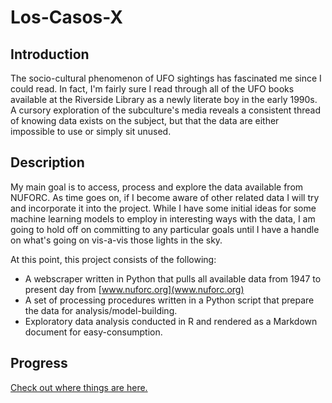 # Los-Casos-X
## Introduction
The socio-cultural phenomenon of UFO sightings has fascinated me since I could read. In fact, I'm fairly sure I read through all of the UFO books available at the Riverside Library as a newly literate boy in the early 1990s. A cursory exploration of the subculture's media reveals a consistent thread of knowing data exists on the subject, but that the data are either impossible to use or simply sit unused.

## Description
My main goal is to access, process and explore the data available from NUFORC. As time goes on, if I become aware of other related data I will try and incorporate it into the project. While I have some initial ideas for some machine learning models to employ in interesting ways with the data, I am going to hold off on committing to any particular goals until I have a handle on what's going on vis-a-vis those lights in the sky.

At this point, this project consists of the following:

* A webscraper written in Python that pulls all available data from 1947 to present day from [www.nuforc.org](www.nuforc.org)
* A set of processing procedures written in a Python script that prepare the data for analysis/model-building.
* Exploratory data analysis conducted in R and rendered as a Markdown document for easy-consumption.

## Progress
[Check out where things are here.](./nuforc_eda.md)

